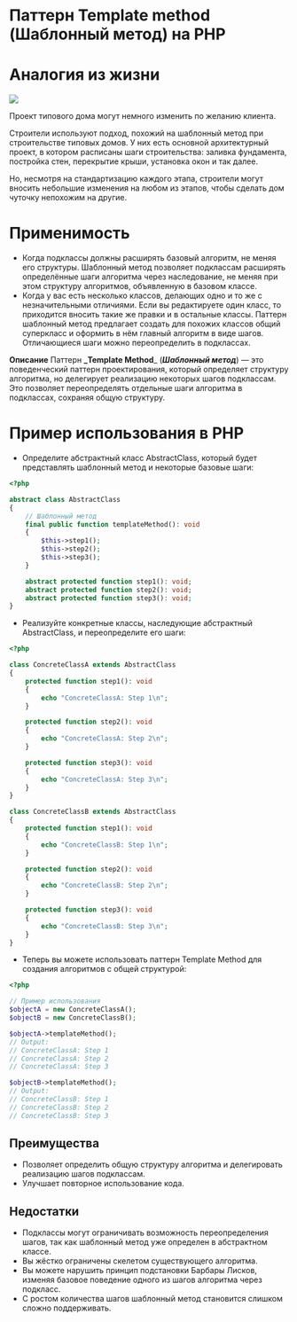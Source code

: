 # Паттерн Template method (Шаблонный метод) на PHP

# Аналогия из жизни
![](https://refactoring.guru/images/patterns/diagrams/template-method/live-example.png?id=2485d52852f87da06c9cc0e2fd257d6a)

Проект типового дома могут немного изменить по желанию клиента.  

Строители используют подход, похожий на шаблонный метод при строительстве типовых домов. У них есть основной архитектурный проект, в котором расписаны шаги строительства: заливка фундамента, постройка стен, перекрытие крыши, установка окон и так далее.  

Но, несмотря на стандартизацию каждого этапа, строители могут вносить небольшие изменения на любом из этапов, чтобы сделать дом чуточку непохожим на другие.

# Применимость
* Когда подклассы должны расширять базовый алгоритм, не меняя его структуры.
  Шаблонный метод позволяет подклассам расширять определённые шаги алгоритма через наследование, не меняя при этом структуру алгоритмов, объявленную в базовом классе.
* Когда у вас есть несколько классов, делающих одно и то же с незначительными отличиями. Если вы редактируете один класс, то приходится вносить такие же правки и в остальные классы.
  Паттерн шаблонный метод предлагает создать для похожих классов общий суперкласс и оформить в нём главный алгоритм в виде шагов. Отличающиеся шаги можно переопределить в подклассах.

**Описание**
Паттерн **_Template Method**_ (**_Шаблонный метод_**) — это поведенческий паттерн проектирования, который определяет структуру алгоритма, но делегирует реализацию некоторых шагов подклассам. Это позволяет переопределять отдельные шаги алгоритма в подклассах, сохраняя общую структуру.

# Пример использования в PHP

* Определите абстрактный класс AbstractClass, который будет представлять шаблонный метод и некоторые базовые шаги:
```php
<?php

abstract class AbstractClass
{
    // Шаблонный метод
    final public function templateMethod(): void
    {
        $this->step1();
        $this->step2();
        $this->step3();
    }

    abstract protected function step1(): void;
    abstract protected function step2(): void;
    abstract protected function step3(): void;
}
```

* Реализуйте конкретные классы, наследующие абстрактный AbstractClass, и переопределите его шаги:
```php
<?php

class ConcreteClassA extends AbstractClass
{
    protected function step1(): void
    {
        echo "ConcreteClassA: Step 1\n";
    }

    protected function step2(): void
    {
        echo "ConcreteClassA: Step 2\n";
    }

    protected function step3(): void
    {
        echo "ConcreteClassA: Step 3\n";
    }
}

class ConcreteClassB extends AbstractClass
{
    protected function step1(): void
    {
        echo "ConcreteClassB: Step 1\n";
    }

    protected function step2(): void
    {
        echo "ConcreteClassB: Step 2\n";
    }

    protected function step3(): void
    {
        echo "ConcreteClassB: Step 3\n";
    }
}
```

* Теперь вы можете использовать паттерн Template Method для создания алгоритмов с общей структурой:
```php
<?php

// Пример использования
$objectA = new ConcreteClassA();
$objectB = new ConcreteClassB();

$objectA->templateMethod();
// Output:
// ConcreteClassA: Step 1
// ConcreteClassA: Step 2
// ConcreteClassA: Step 3

$objectB->templateMethod();
// Output:
// ConcreteClassB: Step 1
// ConcreteClassB: Step 2
// ConcreteClassB: Step 3
```

## Преимущества

* Позволяет определить общую структуру алгоритма и делегировать реализацию шагов подклассам.
* Улучшает повторное использование кода.

## Недостатки

* Подклассы могут ограничивать возможность переопределения шагов, так как шаблонный метод уже определен в абстрактном классе.
* Вы жёстко ограничены скелетом существующего алгоритма.
* Вы можете нарушить принцип подстановки Барбары Лисков, изменяя базовое поведение одного из шагов алгоритма через подкласс.
* С ростом количества шагов шаблонный метод становится слишком сложно поддерживать.